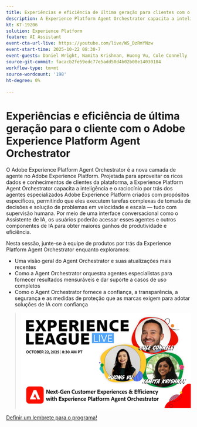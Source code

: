 ```yaml
---
title: Experiências e eficiência de última geração para clientes com o Adobe Experience Platform Agent Orchestrator
description: A Experience Platform Agent Orchestrator capacita a inteligência e o raciocínio por trás dos agentes especializados Adobe Experience Platform criados com propósitos específicos, permitindo que eles executem tarefas complexas de tomada de decisões e solução de problemas em velocidade e escala.
kt: KT-19206
solution: Experience Platform
feature: AI Assistant
event-cta-url-live: https://youtube.com/live/WS_DzRmYNzw
event-start-time: 2025-10-22 08:30-7
event-guests: Daniel Wright, Namita Krishnan, Huong Vu, Cole Connelly
source-git-commit: facacb2fe59edc77e5add50d4b02b08e14030184
workflow-type: tm+mt
source-wordcount: '198'
ht-degree: 0%

---
```


# Experiências e eficiência de última geração para o cliente com o Adobe Experience Platform Agent Orchestrator

O Adobe Experience Platform Agent Orchestrator é a nova camada de agente no Adobe Experience Platform. Projetada para aproveitar os ricos dados e conhecimentos de clientes da plataforma, a Experience Platform Agent Orchestrator capacita a inteligência e o raciocínio por trás dos agentes especializados Adobe Experience Platform criados com propósitos específicos, permitindo que eles executem tarefas complexas de tomada de decisões e solução de problemas em velocidade e escala — tudo com supervisão humana. Por meio de uma interface conversacional como o Assistente de IA, os usuários poderão acessar esses agentes e outros componentes de IA para obter maiores ganhos de produtividade e eficiência.

Nesta sessão, junte-se à equipe de produtos por trás da Experience Platform Agent Orchestrator enquanto exploramos:

* Uma visão geral do Agent Orchestrator e suas atualizações mais recentes
* Como a Agent Orchestrator orquestra agentes especialistas para fornecer resultados mensuráveis e dar suporte a casos de uso completos
* Como o Agent Orchestrator fornece a confiança, a transparência, a segurança e as medidas de proteção que as marcas exigem para adotar soluções de IA com confiança

> ![Mostrar banner](assets/WebBanner-v2-Oct22-2025.jpg)

[Definir um lembrete para o programa!](https://youtube.com/live/WS_DzRmYNzw)
